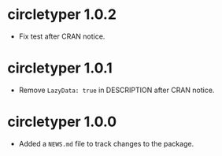# circletyper 1.0.2

* Fix test after CRAN notice.

# circletyper 1.0.1

* Remove `LazyData: true` in DESCRIPTION after CRAN notice.

# circletyper 1.0.0

* Added a `NEWS.md` file to track changes to the package.

